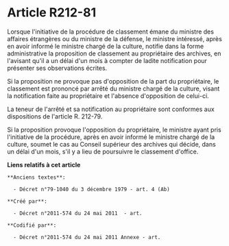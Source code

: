 # Article R212-81

Lorsque l'initiative de la procédure de classement émane du ministre des affaires étrangères ou du ministre de la défense, le
ministre intéressé, après en avoir informé le ministre chargé de la culture, notifie dans la forme administrative la
proposition de classement au propriétaire des archives, en l'avisant qu'il a un délai d'un mois à compter de ladite
notification pour présenter ses observations écrites.

Si la proposition ne provoque pas d'opposition de la part du propriétaire, le classement est prononcé par arrêté du ministre
chargé de la culture, visant la notification faite au propriétaire et l'absence d'opposition de celui-ci.

La teneur de l'arrêté et sa notification au propriétaire sont conformes aux dispositions de l'article R. 212-79.

Si la proposition provoque l'opposition du propriétaire, le ministre ayant pris l'initiative de la procédure, après en avoir
informé le ministre chargé de la culture, soumet le cas au Conseil supérieur des archives qui décide, dans un délai d'un
mois, s'il y a lieu de poursuivre le classement d'office.

**Liens relatifs à cet article**

	**Anciens textes**:

	  - Décret n°79-1040 du 3 décembre 1979 - art. 4 (Ab)

	**Créé par**:

	  - Décret n°2011-574 du 24 mai 2011  - art.

	**Codifié par**:

	  - Décret n°2011-574 du 24 mai 2011 Annexe - art.
